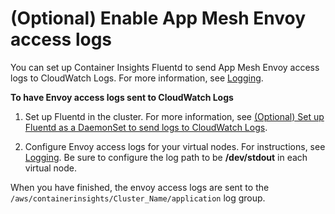 # \(Optional\) Enable App Mesh Envoy access logs<a name="ContainerInsights-Prometheus-Sample-Workloads-appmesh-envoy"></a>

You can set up Container Insights Fluentd to send App Mesh Envoy access logs to CloudWatch Logs\. For more information, see [Logging](https://docs.aws.amazon.com/app-mesh/latest/userguide/envoy-logs.html)\.

**To have Envoy access logs sent to CloudWatch Logs**

1. Set up Fluentd in the cluster\. For more information, see [\(Optional\) Set up Fluentd as a DaemonSet to send logs to CloudWatch Logs](Container-Insights-setup-logs.md)\.

1. Configure Envoy access logs for your virtual nodes\. For instructions, see [Logging](https://docs.aws.amazon.com/app-mesh/latest/userguide/envoy-logs.html)\. Be sure to configure the log path to be **/dev/stdout** in each virtual node\.

When you have finished, the envoy access logs are sent to the `/aws/containerinsights/Cluster_Name/application` log group\.